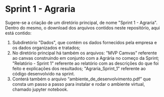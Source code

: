 # Sprint 1 - Agraria

Sugere-se a criação de um diretório principal, de nome "Sprint 1 - Agraria". Dentro do mesmo, o download dos arquivos contidos neste repositório, aqui está contido:
1) Subdiretório "Dados", que contém os dados fornecidos pela empresa e os dados organizados e tratados;
2) No diretório principal há também os arquivos: "MVP Camvas" referente ao canvas construindo em conjunto com a Agrária no começo da Sprint;
                                                 "Relatório - Sprint 1" referente ao relatório com as descrições do que foi feito e explicações dos resultados;
                                                 "Agraria_Sprint_1" referente ao código desenvolvido na sprint.
3) Conterá também o arquivo “ambiente_de_desenvolvimento.pdf” que consta um passo a passo para instalar e rodar o ambiente virtual, chamado jupyter notebook. 
